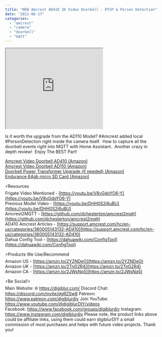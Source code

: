 ```yaml
---
title: "NEW Amcrest AD410 2K Video Doorbell - RTSP & Person Detection"
date: "2021-06-17"
categories: 
  - "amcrest"
  - "camera"
  - "doorbell"
  - "mqtt"
---
```


<iframe allowfullscreen height="266" src="https://www.youtube.com/embed/K6U8Tf1WOzU" width="320" youtube-src-=""></iframe>

Is it worth the upgrade from the AD110 Model? #Amcrest added local #PersonDetection right inside the camera itself.  How to capture all the doorbell events right into MQTT with Home Assistant.  Another crazy in depth review!  Enjoy The BEST Part!  

<!--truncate-->

[Amcrest Video Doorbell AD410 (Amazon)](https://geni.us/BDnQcW)  
[Amcrest Video Doorbell AD110 (Amazon)](https://geni.us/B6ce)  
[Doorbell Power Transformer Upgrade (if needed) (Amazon)](https://geni.us/EpaV)   
[Endurance 64gb micro SD Card (Amazon)](https://geni.us/ML3lE)   
  

⚡Resources  
Frigate Video Mentioned - [https://youtu.be/V8vGdoYO6-Y](https://youtu.be/V8vGdoYO6-Y)  
Previous Model Video - [https://youtu.be/DHH0S2j6uBU](https://youtu.be/DHH0S2j6uBU)  
Amcrest2MQTT - [https://github.com/dchesterton/amcrest2mqtt](https://github.com/dchesterton/amcrest2mqtt)  
AD410 Amcrest Articles - [https://support.amcrest.com/hc/en-us/categories/360005143132-AD410](https://support.amcrest.com/hc/en-us/categories/360005143132-AD410)  
Dahua Config Tool - [https://dahuawiki.com/ConfigTool](https://dahuawiki.com/ConfigTool)  
  

⚡Products We Use/Recommend  
Amazon US - [https://amzn.to/2YZNDeO](https://amzn.to/2YZNDeO)  
Amazon UK - [https://amzn.to/2TnG2R4](https://amzn.to/2TnG2R4)  
Amazon CA - [https://amzn.to/2JWsNq5](https://amzn.to/2JWsNq5)  
  

⚡Be Social!⚡  
Main Website: 🌐 https://digiblur.com/ 
Discord Chat: https://discord.com/invite/dgRZSw6 
Patreon: https://www.patreon.com/digiblurdiy 
Join YouTube: https://www.youtube.com/@digiblurDIY/videos  
Facebook: https://www.facebook.com/groups/digiblurdiy 
Instagram: https://www.instagram.com/digiblurdiy 
Please note, the product links above could be affiliate links, using them could earn digiblurDIY a small commission of most purchases and helps with future video projects. Thank you!

